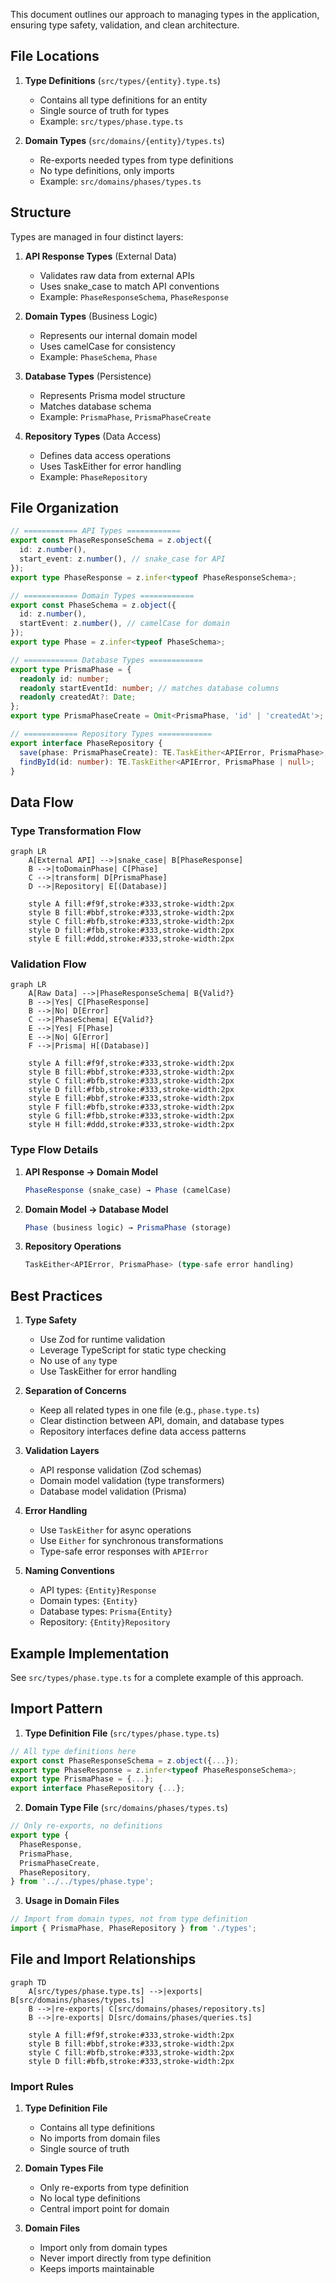 This document outlines our approach to managing types in the application, ensuring type safety, validation, and clean architecture.

## File Locations

1. **Type Definitions** (`src/types/{entity}.type.ts`)

   - Contains all type definitions for an entity
   - Single source of truth for types
   - Example: `src/types/phase.type.ts`

2. **Domain Types** (`src/domains/{entity}/types.ts`)
   - Re-exports needed types from type definitions
   - No type definitions, only imports
   - Example: `src/domains/phases/types.ts`

## Structure

Types are managed in four distinct layers:

1. **API Response Types** (External Data)

   - Validates raw data from external APIs
   - Uses snake_case to match API conventions
   - Example: `PhaseResponseSchema`, `PhaseResponse`

2. **Domain Types** (Business Logic)

   - Represents our internal domain model
   - Uses camelCase for consistency
   - Example: `PhaseSchema`, `Phase`

3. **Database Types** (Persistence)

   - Represents Prisma model structure
   - Matches database schema
   - Example: `PrismaPhase`, `PrismaPhaseCreate`

4. **Repository Types** (Data Access)
   - Defines data access operations
   - Uses TaskEither for error handling
   - Example: `PhaseRepository`

## File Organization

```typescript
// ============ API Types ============
export const PhaseResponseSchema = z.object({
  id: z.number(),
  start_event: z.number(), // snake_case for API
});
export type PhaseResponse = z.infer<typeof PhaseResponseSchema>;

// ============ Domain Types ============
export const PhaseSchema = z.object({
  id: z.number(),
  startEvent: z.number(), // camelCase for domain
});
export type Phase = z.infer<typeof PhaseSchema>;

// ============ Database Types ============
export type PrismaPhase = {
  readonly id: number;
  readonly startEventId: number; // matches database columns
  readonly createdAt?: Date;
};
export type PrismaPhaseCreate = Omit<PrismaPhase, 'id' | 'createdAt'>;

// ============ Repository Types ============
export interface PhaseRepository {
  save(phase: PrismaPhaseCreate): TE.TaskEither<APIError, PrismaPhase>;
  findById(id: number): TE.TaskEither<APIError, PrismaPhase | null>;
}
```

## Data Flow

### Type Transformation Flow

```mermaid
graph LR
    A[External API] -->|snake_case| B[PhaseResponse]
    B -->|toDomainPhase| C[Phase]
    C -->|transform| D[PrismaPhase]
    D -->|Repository| E[(Database)]

    style A fill:#f9f,stroke:#333,stroke-width:2px
    style B fill:#bbf,stroke:#333,stroke-width:2px
    style C fill:#bfb,stroke:#333,stroke-width:2px
    style D fill:#fbb,stroke:#333,stroke-width:2px
    style E fill:#ddd,stroke:#333,stroke-width:2px
```

### Validation Flow

```mermaid
graph LR
    A[Raw Data] -->|PhaseResponseSchema| B{Valid?}
    B -->|Yes| C[PhaseResponse]
    B -->|No| D[Error]
    C -->|PhaseSchema| E{Valid?}
    E -->|Yes| F[Phase]
    E -->|No| G[Error]
    F -->|Prisma| H[(Database)]

    style A fill:#f9f,stroke:#333,stroke-width:2px
    style B fill:#bbf,stroke:#333,stroke-width:2px
    style C fill:#bfb,stroke:#333,stroke-width:2px
    style D fill:#fbb,stroke:#333,stroke-width:2px
    style E fill:#bbf,stroke:#333,stroke-width:2px
    style F fill:#bfb,stroke:#333,stroke-width:2px
    style G fill:#fbb,stroke:#333,stroke-width:2px
    style H fill:#ddd,stroke:#333,stroke-width:2px
```

### Type Flow Details

1. **API Response → Domain Model**

   ```typescript
   PhaseResponse (snake_case) → Phase (camelCase)
   ```

2. **Domain Model → Database Model**

   ```typescript
   Phase (business logic) → PrismaPhase (storage)
   ```

3. **Repository Operations**
   ```typescript
   TaskEither<APIError, PrismaPhase> (type-safe error handling)
   ```

## Best Practices

1. **Type Safety**

   - Use Zod for runtime validation
   - Leverage TypeScript for static type checking
   - No use of `any` type
   - Use TaskEither for error handling

2. **Separation of Concerns**

   - Keep all related types in one file (e.g., `phase.type.ts`)
   - Clear distinction between API, domain, and database types
   - Repository interfaces define data access patterns

3. **Validation Layers**

   - API response validation (Zod schemas)
   - Domain model validation (type transformers)
   - Database model validation (Prisma)

4. **Error Handling**

   - Use `TaskEither` for async operations
   - Use `Either` for synchronous transformations
   - Type-safe error responses with `APIError`

5. **Naming Conventions**
   - API types: `{Entity}Response`
   - Domain types: `{Entity}`
   - Database types: `Prisma{Entity}`
   - Repository: `{Entity}Repository`

## Example Implementation

See `src/types/phase.type.ts` for a complete example of this approach.

## Import Pattern

1. **Type Definition File** (`src/types/phase.type.ts`)

```typescript
// All type definitions here
export const PhaseResponseSchema = z.object({...});
export type PhaseResponse = z.infer<typeof PhaseResponseSchema>;
export type PrismaPhase = {...};
export interface PhaseRepository {...};
```

2. **Domain Type File** (`src/domains/phases/types.ts`)

```typescript
// Only re-exports, no definitions
export type {
  PhaseResponse,
  PrismaPhase,
  PrismaPhaseCreate,
  PhaseRepository,
} from '../../types/phase.type';
```

3. **Usage in Domain Files**

```typescript
// Import from domain types, not from type definition
import { PrismaPhase, PhaseRepository } from './types';
```

## File and Import Relationships

```mermaid
graph TD
    A[src/types/phase.type.ts] -->|exports| B[src/domains/phases/types.ts]
    B -->|re-exports| C[src/domains/phases/repository.ts]
    B -->|re-exports| D[src/domains/phases/queries.ts]

    style A fill:#f9f,stroke:#333,stroke-width:2px
    style B fill:#bbf,stroke:#333,stroke-width:2px
    style C fill:#bfb,stroke:#333,stroke-width:2px
    style D fill:#bfb,stroke:#333,stroke-width:2px
```

### Import Rules

1. **Type Definition File**

   - Contains all type definitions
   - No imports from domain files
   - Single source of truth

2. **Domain Types File**

   - Only re-exports from type definition
   - No local type definitions
   - Central import point for domain

3. **Domain Files**
   - Import only from domain types
   - Never import directly from type definition
   - Keeps imports maintainable
